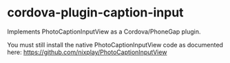 cordova-plugin-caption-input
=========================

Implements PhotoCaptionInputView as a Cordova/PhoneGap plugin.

You must still install the native PhotoCaptionInputView code as documented
here: https://github.com/nixplay/PhotoCaptionInputView
